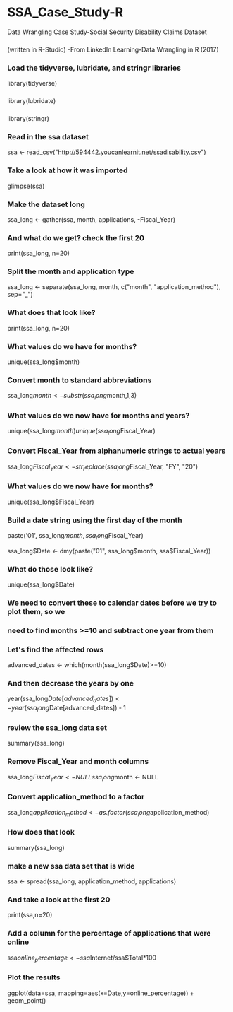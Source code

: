 # SSA_Case_Study-R
Data Wrangling Case Study-Social Security Disability Claims Dataset
###
(written in R-Studio)
-From LinkedIn Learning-Data Wrangling in R (2017)

### Load the tidyverse, lubridate, and stringr libraries
library(tidyverse)
###
library(lubridate)
###
library(stringr)

### Read in the ssa dataset
ssa <- read_csv("http://594442.youcanlearnit.net/ssadisability.csv")

### Take a look at how it was imported
glimpse(ssa)

### Make the dataset long
ssa_long <- gather(ssa, month, applications, -Fiscal_Year)

### And what do we get? check the first 20
print(ssa_long, n=20)

### Split the month and application type
ssa_long <- separate(ssa_long, month, c("month", "application_method"), sep="_")

### What does that look like?
print(ssa_long, n=20)

### What values do we have for months?
unique(ssa_long$month)

### Convert month to standard abbreviations
ssa_long$month <- substr(ssa_long$month,1,3)

### What values do we now have for months and years?
unique(ssa_long$month)
unique(ssa_long$Fiscal_Year)

### Convert Fiscal_Year from alphanumeric strings to actual years
ssa_long$Fiscal_Year <- str_replace(ssa_long$Fiscal_Year, "FY", "20")

### What values do we now have for months?
unique(ssa_long$Fiscal_Year)

### Build a date string using the first day of the month
paste('01', ssa_long$month, ssa_long$Fiscal_Year)

ssa_long$Date <- dmy(paste("01", ssa_long$month, ssa$Fiscal_Year))

### What do those look like?
unique(ssa_long$Date)

### We need to convert these to calendar dates before we try to plot them, so we 
### need to find months >=10 and subtract one year from them

### Let's find the affected rows
advanced_dates <- which(month(ssa_long$Date)>=10)

### And then decrease the years by one
year(ssa_long$Date[advanced_dates]) <- year(ssa_long$Date[advanced_dates]) - 1

### review the ssa_long data set
summary(ssa_long)

### Remove Fiscal_Year and month columns
ssa_long$Fiscal_Year <- NULL
ssa_long$month <- NULL

### Convert application_method to a factor
ssa_long$application_method <- as.factor(ssa_long$application_method)

### How does that look
summary(ssa_long)

### make a new ssa data set that is wide
ssa <- spread(ssa_long, application_method, applications)

### And take a look at the first 20 
print(ssa,n=20)

### Add a column for the percentage of applications that were online
ssa$online_percentage <- ssa$Internet/ssa$Total*100

### Plot the results 
ggplot(data=ssa, mapping=aes(x=Date,y=online_percentage)) +
  geom_point()


